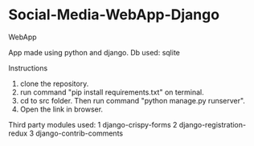 # Social-Media-WebApp-Django
WebApp

App made using python and django.
Db used:  sqlite

Instructions

1. clone the repository.
2. run command "pip install requirements.txt" on terminal.
3. cd to src folder. Then run command "python manage.py runserver".
4. Open the link in browser.


Third party modules used:
1 django-crispy-forms
2 django-registration-redux
3 django-contrib-comments
